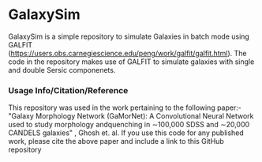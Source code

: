 # GalaxySim

GalaxySim is a simple repository to simulate Galaxies in batch mode using GALFIT (https://users.obs.carnegiescience.edu/peng/work/galfit/galfit.html). The code in the repository makes use of GALFIT to simulate galaxies with single and double Sersic componenets. 

### Usage Info/Citation/Reference
This repository was used in the work pertaining to the following paper:-
"Galaxy Morphology Network (GaMorNet):  A Convolutional Neural Network used to study morphology andquenching in ∼100,000 SDSS and ∼20,000 CANDELS galaxies" , Ghosh et. al.
If you use this code for any published work, please cite the above paper and include a link to this GitHub repository

